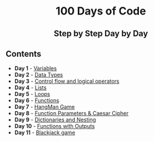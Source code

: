 <h1 align="center"> 
100 Days of Code
</h1>
<h2 align="center">
  Step by Step
  Day by Day
 </h2>

## Contents
- <b>Day 1</b> - [Variables](https://github.com/tharunnayak14/100-Days-of-Code/blob/main/Day-1_Band_name_Generator.py)
- <b>Day 2</b> - [Data Types](https://github.com/tharunnayak14/100-Days-of-Code-Python/tree/main/Day-2)
- <b>Day 3</b> - [Control flow and logical operators](https://github.com/tharunnayak14/100-Days-of-Code-Python/tree/main/Day-3)
- <b>Day 4</b> - [Lists](https://github.com/tharunnayak14/100-Days-of-Code-Python/tree/main/Day-4)
- <b>Day 5</b> - [Loops](https://github.com/tharunnayak14/100-Days-of-Code-Python/tree/main/Day-5)
- <b>Day 6</b> - [Functions](https://github.com/tharunnayak14/100-Days-of-Code-Python/tree/main/Day-6)
- <b>Day 7</b> - [HangMan Game](https://github.com/tharunnayak14/100-Days-of-Code-Python/tree/main/Day-7)
- <b>Day 8</b> - [Function Parameters & Caesar Cipher](https://github.com/tharunnayak14/100-Days-of-Code-Python/tree/main/Day-8)
- <b>Day 9</b> - [Dictionaries and Nesting](https://github.com/tharunnayak14/100-Days-of-Code-Python/tree/main/Day-9)
- <b>Day 10</b> - [Functions with Outputs](https://github.com/tharunnayak14/100-Days-of-Code-Python/tree/main/Day-10)
- <b>Day 11</b> - [Blackjack game](https://github.com/tharunnayak14/100-Days-of-Code-Python/tree/main/Day-11)
